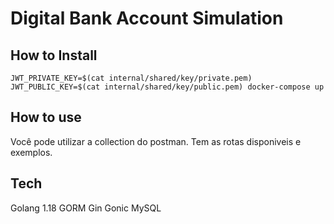 # Digital Bank Account Simulation

## How to Install
`JWT_PRIVATE_KEY=$(cat internal/shared/key/private.pem) JWT_PUBLIC_KEY=$(cat internal/shared/key/public.pem) docker-compose up`

## How to use
Você pode utilizar a collection do postman. Tem as rotas disponiveis e exemplos.

## Tech
Golang 1.18
GORM
Gin Gonic
MySQL
